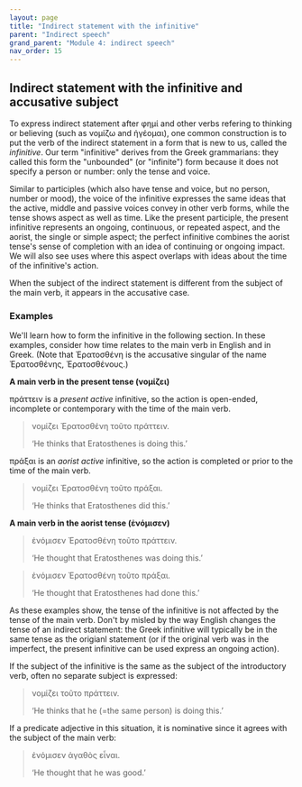 ```yaml
---
layout: page
title: "Indirect statement with the infinitive"
parent: "Indirect speech"
grand_parent: "Module 4: indirect speech"
nav_order: 15
---
```


## Indirect statement with the infinitive and accusative subject

To express indirect statement after φημί and other verbs refering to thinking or believing (such as νομίζω and ἡγέομαι), one common construction is to put the verb of the indirect statement in a form that is new to us, called the  *infinitive*. Our term "infinitive" derives from the Greek grammarians: they called this form the "unbounded" (or "infinite") form because it does not specify a person or number: only the tense and voice. 

Similar to participles (which also have tense and voice, but no person, number or mood), the voice of the infinitive expresses the same ideas that the active, middle and passive voices convey in other verb forms, while the tense shows aspect as well as time. Like the present participle, the present infinitive represents an ongoing, continuous, or repeated aspect, and the aorist, the single or simple aspect; the perfect infinitive combines the aorist tense's sense of completion with an idea of continuing or ongoing impact.  We will also see uses where this aspect overlaps with ideas about the time of the infinitive's action.

When the subject of the indirect statement is different from the subject of the main verb, it appears in the accusative case.
 
### Examples

We'll learn how to form the infinitive in the following section. In these examples, consider how time relates to the main verb in English and in Greek. (Note that Ἐρατοσθένη is the accusative singular of the name Ἐρατοσθένης, Ἐρατοσθένους.)

**A main verb in the present tense (νομίζει)** 

πράττειν is a *present active* infinitive, so the action is open-ended, incomplete or contemporary with the time of the main verb.

> νομίζει Ἐρατοσθένη τοῦτο πράττειν.
>
> ‘He thinks that Eratosthenes is doing this.’


πράξαι is an *aorist active* infinitive, so the action is completed or prior to the time of the main verb.

> νομίζει Ἐρατοσθένη τοῦτο πράξαι. 
>
> ‘He thinks that Eratosthenes did this.’

**A main verb in the aorist tense (ἐνόμισεν)** 

> ἐνόμισεν Ἐρατοσθένη τοῦτο πράττειν. 
>
> ‘He thought that Eratosthenes was doing this.’

> ἐνόμισεν Ἐρατοσθένη τοῦτο πράξαι. 
>
> ‘He thought that Eratosthenes had done this.’


As these examples show, the tense of the infinitive is not affected by the tense of the main verb. Don't by misled by the way English changes the tense of an indirect statement: the Greek infinitive will typically be in the same tense as the origianl statement (or if the original verb was in the imperfect, the present infinitive can be used express an ongoing action).

If the subject of the infinitive is the same as the subject of the introductory verb, often no separate subject is expressed:

> νομίζει τοῦτο πράττειν. 
>
>‘He thinks that he (=the same person) is doing this.’ 


If a predicate adjective in this situation, it is nominative since it agrees with the subject of the main verb:

> ἐνόμισεν ἀγαθὸς εἶναι. 
>
> ‘He thought that he was good.’

